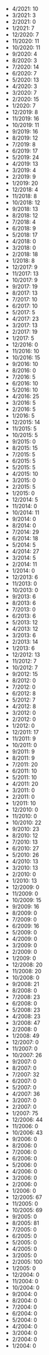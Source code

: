 *  4/2021: 10
*  3/2021: 3
*  2/2021: 0
*  1/2021: 7
*  12/2020: 7
*  11/2020: 11
*  10/2020: 11
*  9/2020: 4
*  8/2020: 3
*  7/2020: 14
*  6/2020: 7
*  5/2020: 13
*  4/2020: 3
*  3/2020: 7
*  2/2020: 15
*  1/2020: 7
*  12/2019: 8
*  11/2019: 16
*  10/2019: 11
*  9/2019: 16
*  8/2019: 12
*  7/2019: 8
*  6/2019: 17
*  5/2019: 24
*  4/2019: 13
*  3/2019: 4
*  2/2019: 9
*  1/2019: 20
*  12/2018: 4
*  11/2018: 8
*  10/2018: 12
*  9/2018: 13
*  8/2018: 12
*  7/2018: 4
*  6/2018: 9
*  5/2018: 17
*  4/2018: 0
*  3/2018: 0
*  2/2018: 18
*  1/2018: 8
*  12/2017: 9
*  11/2017: 13
*  10/2017: 9
*  9/2017: 19
*  8/2017: 13
*  7/2017: 10
*  6/2017: 10
*  5/2017: 5
*  4/2017: 23
*  3/2017: 13
*  2/2017: 19
*  1/2017: 5
*  12/2016: 0
*  11/2016: 10
*  10/2016: 15
*  9/2016: 10
*  8/2016: 0
*  7/2016: 5
*  6/2016: 10
*  5/2016: 10
*  4/2016: 25
*  3/2016: 5
*  2/2016: 5
*  1/2016: 5
*  12/2015: 14
*  11/2015: 5
*  10/2015: 5
*  9/2015: 0
*  8/2015: 15
*  7/2015: 5
*  6/2015: 5
*  5/2015: 5
*  4/2015: 10
*  3/2015: 0
*  2/2015: 5
*  1/2015: 0
*  12/2014: 5
*  11/2014: 0
*  10/2014: 11
*  9/2014: 0
*  8/2014: 0
*  7/2014: 29
*  6/2014: 18
*  5/2014: 5
*  4/2014: 27
*  3/2014: 5
*  2/2014: 11
*  1/2014: 0
*  12/2013: 6
*  11/2013: 0
*  10/2013: 0
*  9/2013: 6
*  8/2013: 6
*  7/2013: 0
*  6/2013: 6
*  5/2013: 12
*  4/2013: 12
*  3/2013: 6
*  2/2013: 14
*  1/2013: 6
*  12/2012: 13
*  11/2012: 7
*  10/2012: 7
*  9/2012: 15
*  8/2012: 0
*  7/2012: 0
*  6/2012: 8
*  5/2012: 7
*  4/2012: 8
*  3/2012: 0
*  2/2012: 0
*  1/2012: 0
*  12/2011: 17
*  11/2011: 9
*  10/2011: 0
*  9/2011: 9
*  8/2011: 9
*  7/2011: 20
*  6/2011: 10
*  5/2011: 10
*  4/2011: 20
*  3/2011: 0
*  2/2011: 0
*  1/2011: 10
*  12/2010: 0
*  11/2010: 0
*  10/2010: 22
*  9/2010: 23
*  8/2010: 12
*  7/2010: 13
*  6/2010: 27
*  5/2010: 26
*  4/2010: 13
*  3/2010: 13
*  2/2010: 0
*  1/2010: 13
*  12/2009: 0
*  11/2009: 0
*  10/2009: 15
*  9/2009: 16
*  8/2009: 0
*  7/2009: 0
*  6/2009: 16
*  5/2009: 0
*  4/2009: 0
*  3/2009: 0
*  2/2009: 0
*  1/2009: 0
*  12/2008: 20
*  11/2008: 20
*  10/2008: 0
*  9/2008: 21
*  8/2008: 0
*  7/2008: 23
*  6/2008: 0
*  5/2008: 23
*  4/2008: 23
*  3/2008: 47
*  2/2008: 0
*  1/2008: 49
*  12/2007: 0
*  11/2007: 0
*  10/2007: 26
*  9/2007: 0
*  8/2007: 0
*  7/2007: 32
*  6/2007: 0
*  5/2007: 0
*  4/2007: 36
*  3/2007: 0
*  2/2007: 0
*  1/2007: 75
*  12/2006: 44
*  11/2006: 0
*  10/2006: 43
*  9/2006: 0
*  8/2006: 0
*  7/2006: 0
*  6/2006: 0
*  5/2006: 0
*  4/2006: 0
*  3/2006: 0
*  2/2006: 0
*  1/2006: 0
*  12/2005: 67
*  11/2005: 0
*  10/2005: 69
*  9/2005: 0
*  8/2005: 81
*  7/2005: 0
*  6/2005: 0
*  5/2005: 0
*  4/2005: 0
*  3/2005: 0
*  2/2005: 100
*  1/2005: 0
*  12/2004: 0
*  11/2004: 0
*  10/2004: 0
*  9/2004: 0
*  8/2004: 0
*  7/2004: 0
*  6/2004: 0
*  5/2004: 0
*  4/2004: 0
*  3/2004: 0
*  2/2004: 0
*  1/2004: 0